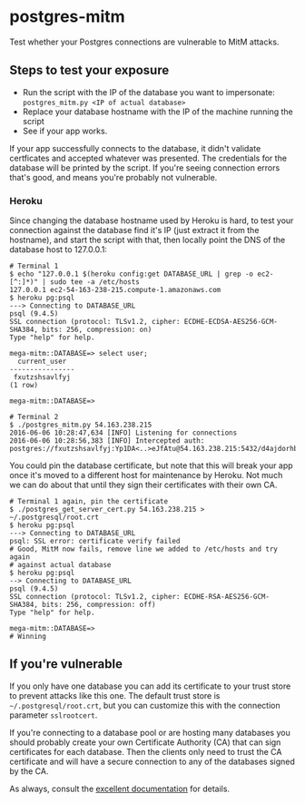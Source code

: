# postgres-mitm

Test whether your Postgres connections are vulnerable to MitM attacks.


## Steps to test your exposure

* Run the script with the IP of the database you want to impersonate:
  `postgres_mitm.py <IP of actual database>`
* Replace your database hostname with the IP of the machine running the script
* See if your app works.

If your app successfully connects to the database, it didn't validate certficates and accepted whatever was presented. The credentials for the database will be printed by the script. If you're seeing connection errors that's good, and means you're probably not vulnerable.


### Heroku

Since changing the database hostname used by Heroku is hard, to test your connection against the database find it's IP (just extract it from the hostname), and start the script with that, then locally point the DNS of the database host to 127.0.0.1:

```
# Terminal 1
$ echo "127.0.0.1 $(heroku config:get DATABASE_URL | grep -o ec2-[^:]*)" | sudo tee -a /etc/hosts
127.0.0.1 ec2-54-163-238-215.compute-1.amazonaws.com
$ heroku pg:psql
---> Connecting to DATABASE_URL
psql (9.4.5)
SSL connection (protocol: TLSv1.2, cipher: ECDHE-ECDSA-AES256-GCM-SHA384, bits: 256, compression: on)
Type "help" for help.

mega-mitm::DATABASE=> select user;
  current_user
----------------
 fxutzshsavlfyj
(1 row)

mega-mitm::DATABASE=>

# Terminal 2
$ ./postgres_mitm.py 54.163.238.215
2016-06-06 10:28:47,634 [INFO] Listening for connections
2016-06-06 10:28:56,383 [INFO] Intercepted auth: postgres://fxutzshsavlfyj:Yp1DA<..>eJfAtu@54.163.238.215:5432/d4ajdorhb758hq
```

You could pin the database certificate, but note that this will break your app once it's moved to a different host for maintenance by Heroku. Not much we can do about that until they sign their certificates with their own CA.

```
# Terminal 1 again, pin the certificate
$ ./postgres_get_server_cert.py 54.163.238.215 > ~/.postgresql/root.crt
$ heroku pg:psql
---> Connecting to DATABASE_URL
psql: SSL error: certificate verify failed
# Good, MitM now fails, remove line we added to /etc/hosts and try again
# against actual database
$ heroku pg:psql
--> Connecting to DATABASE_URL
psql (9.4.5)
SSL connection (protocol: TLSv1.2, cipher: ECDHE-RSA-AES256-GCM-SHA384, bits: 256, compression: off)
Type "help" for help.

mega-mitm::DATABASE=>
# Winning
```

## If you're vulnerable

If you only have one database you can add its certificate to your trust store to prevent attacks like this one. The default trust store is `~/.postgresql/root.crt`, but you can customize this with the connection parameter `sslrootcert`.

If you're connecting to a database pool or are hosting many databases you should probably create your own Certificate Authority (CA) that can sign certificates for each database. Then the clients only need to trust the CA certificate and will have a secure connection to any of the databases signed by the CA.

As always, consult the [excellent documentation](https://www.postgresql.org/docs/9.0/static/libpq-ssl.html) for details.
